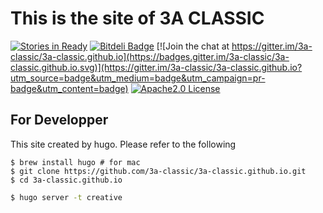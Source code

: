# This is the site of 3A CLASSIC

[![Stories in Ready](https://badge.waffle.io/3a-classic/3a-classic.github.io.png?label=ready&title=Ready)](https://waffle.io/3a-classic/3a-classic.github.io)
[![Bitdeli Badge](https://d2weczhvl823v0.cloudfront.net/3a-classic/3a-classic.github.io/trend.png)](https://bitdeli.com/free "Bitdeli Badge")
[![Join the chat at https://gitter.im/3a-classic/3a-classic.github.io](https://badges.gitter.im/3a-classic/3a-classic.github.io.svg)](https://gitter.im/3a-classic/3a-classic.github.io?utm_source=badge&utm_medium=badge&utm_campaign=pr-badge&utm_content=badge)
[![Apache2.0 License](http://img.shields.io/badge/license-Apache2.0-blue.svg?style=flat)](LICENSE)

## For Developper

This site created by hugo.
Please refer to the following

```bash:cnosole
$ brew install hugo # for mac
$ git clone https://github.com/3a-classic/3a-classic.github.io.git
$ cd 3a-classic.github.io
```

```bash
$ hugo server -t creative
```


